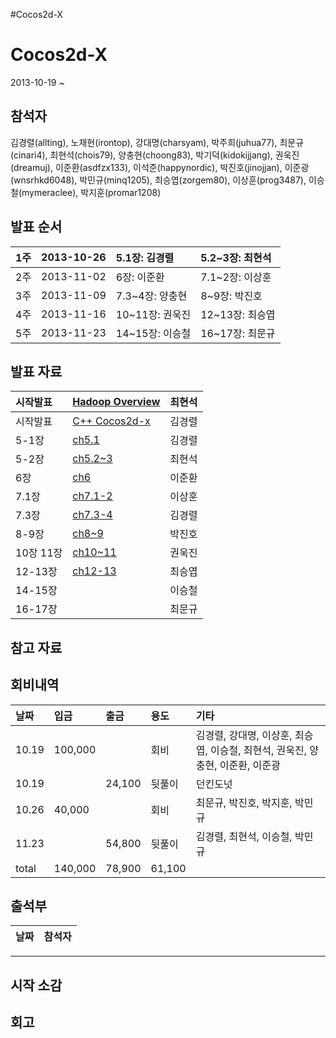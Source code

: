 #Cocos2d-X

# Cocos2d-X #

2013-10-19 ~

## 참석자 ##
김경렬(allting),
노재현(irontop),
강대명(charsyam),
박주희(juhua77),
최문규(cinari4),
최현석(chois79),
양충현(choong83),
박기덕(kidokijjang),
권욱진(dreamuj),
이준환(asdfzx133),
이석준(happynordic),
박진호(jinojjan),
이준광(wnsrhkd6048),
박민규(minq1205),
최승엽(zorgem80),
이상훈(prog3487),
이승철(mymeraclee),
박지훈(promar1208)


## 발표 순서 ##
| 1주 | 2013-10-26 | 5.1장: 김경렬 | 5.2~3장: 최현석 |
|:-----|:-----------|:------------------|:--------------------|
| 2주 | 2013-11-02 | 6장: 이준환 |  7.1~2장: 이상훈 |
| 3주 | 2013-11-09 | 7.3~4장: 양충현 | 8~9장: 박진호 |
| 4주 | 2013-11-16 | 10~11장: 권욱진 | 12~13장: 최승엽 |
| 5주 | 2013-11-23 | 14~15장: 이승철 | 16~17장: 최문규 |


## 발표 자료 ##
| 시작발표 | [Hadoop Overview](http://www.slideshare.net/HyeonSeokChoi/hadoop-overview-27392562) | 최현석 |
|:-------------|:------------------------------------------------------------------------------------|:----------|
| 시작발표 | [C++ Cocos2d-x](http://www.slideshare.net/allting/coco2d-x) | 김경렬 |
| 5-1장 | [ch5.1](http://www.slideshare.net/allting/cocos2d-xch51) | 김경렬 |
| 5-2장 | [ch5.2~3](https://code.google.com/p/architect/wiki/Cocos2dx_5_2) | 최현석 |
| 6장 | [ch6](http://www.slideshare.net/LJH11/cocos2d-x6) | 이준환 |
| 7.1장 | [ch7.1-2](http://www.slideshare.net/allting/cocos2dx-7172) | 이상훈 |
| 7.3장 | [ch7.3-4](http://www.slideshare.net/allting/cocos2-d-x734) | 김경렬 |
| 8-9장 | [ch8~9](http://www.slideshare.net/slideshow/embed_code/28827918) | 박진호 |
| 10장 11장 | [ch10~11](http://www.slideshare.net/ukjinkwoun/cocos2d-x-1011) |  권욱진 |
| 12-13장 | [ch12-13](http://www.slideshare.net/SeungyupChoi/cocos2dx1213) | 최승엽 |
| 14-15장 |  | 이승철 |
| 16-17장 |  | 최문규 |




## 참고 자료 ##


## 회비내역 ##

| 날짜 | 입금 | 출금 | 용도 | 기타 |
|:-------|:-------|:-------|:-------|:-------|
| 10.19 | 100,000 |  | 회비 | 김경렬, 강대명, 이상훈, 최승엽, 이승철, 최현석, 권욱진, 양충현, 이준환, 이준광 |
| 10.19 |  | 24,100 | 뒷풀이 | 던킨도넛 |
| 10.26 | 40,000 |  | 회비 | 최문규, 박진호, 박지훈, 박민규 |
| 11.23 |  | 54,800 | 뒷풀이 | 김경렬, 최현석, 이승철, 박민규 |
| total| 140,000 | 78,900 |  61,100   |  |


## 출석부 ##
| 날짜 | 참석자 |
|:-------|:----------|



---


## 시작 소감 ##


## 회고 ##